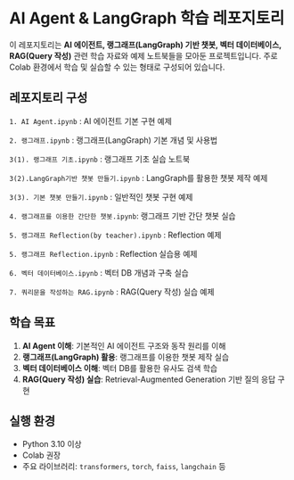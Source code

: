 # AI Agent & LangGraph 학습 레포지토리

이 레포지토리는 **AI 에이전트, 랭그래프(LangGraph) 기반 챗봇, 벡터 데이터베이스, RAG(Query 작성)** 관련 학습 자료와 예제 노트북들을 모아둔 프로젝트입니다. 주로 Colab 환경에서 학습 및 실습할 수 있는 형태로 구성되어 있습니다.





##  레포지토리 구성

 `1. AI Agent.ipynb` : AI 에이전트 기본 구현 예제 

 `2. 랭그래프.ipynb` : 랭그래프(LangGraph) 기본 개념 및 사용법 
 
 `3(1). 랭그래프 기초.ipynb` : 랭그래프 기초 실습 노트북 
 
 `3(2).LangGraph기반 챗봇 만들기.ipynb` : LangGraph를 활용한 챗봇 제작 예제 
 
 `3(3). 기본 챗봇 만들기.ipynb` : 일반적인 챗봇 구현 예제 
 
 `4. 랭그래프를 이용한 간단한 챗봇.ipynb`: 랭그래프 기반 간단 챗봇 실습 
 
 `5. 랭그래프 Reflection(by teacher).ipynb` : Reflection 예제 
 
 `5. 랭그래프 Reflection.ipynb` : Reflection 실습용 예제 
 
 `6. 벡터 데이터베이스.ipynb` : 벡터 DB 개념과 구축 실습 
 
 `7. 쿼리문을 작성하는 RAG.ipynb` : RAG(Query 작성) 실습 예제 





##  학습 목표

1. **AI Agent 이해**: 기본적인 AI 에이전트 구조와 동작 원리를 이해
2. **랭그래프(LangGraph) 활용**: 랭그래프를 이용한 챗봇 제작 실습
3. **벡터 데이터베이스 이해**: 벡터 DB를 활용한 유사도 검색 학습
4. **RAG(Query 작성) 실습**: Retrieval-Augmented Generation 기반 질의 응답 구현





##  실행 환경

- Python 3.10 이상
- Colab 권장
- 주요 라이브러리: `transformers`, `torch`, `faiss`, `langchain` 등

